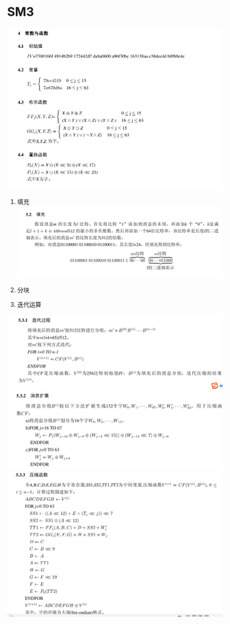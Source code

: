 # SM3

![常数](常数.png)
1. 填充
![填充](填充.png)
2. 分块

3. 迭代运算


![迭代过程](迭代过程.png)
![消息扩展](消息扩展.png)
![压缩函数](压缩函数.png)
